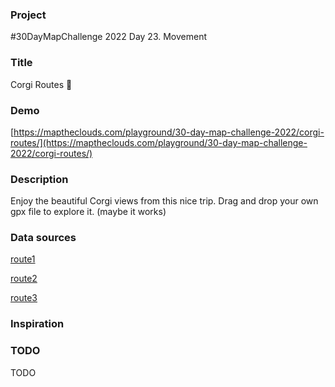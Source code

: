 ### Project

#30DayMapChallenge 2022 Day 23. Movement

### Title

Corgi Routes 🐶

### Demo

[https://maptheclouds.com/playground/30-day-map-challenge-2022/corgi-routes/](https://maptheclouds.com/playground/30-day-map-challenge-2022/corgi-routes/)

### Description

Enjoy the beautiful Corgi views from this nice trip. Drag and drop your own gpx file to explore it. (maybe it works)

### Data sources

[route1](https://www.alltrails.com/explore/recording/bike-savadisla-valea-plescuta-culme-relee-lita-lita-savadisla-2017-09-30)

[route2](https://www.alltrails.com/explore/trail/romania/covasna/traseu-mtb-ride)

[route3](https://www.alltrails.com/explore/trail/romania/prahova/piatra-arsa-to-sinaia-cycle-route)

### Inspiration

### TODO

TODO
